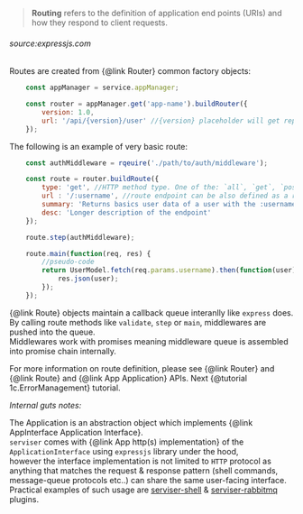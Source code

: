 
> **Routing** refers to the definition of application end points (URIs) and how they respond to client requests.
###### *source:expressjs.com*

Routes are created from {@link Router} common factory objects:  

```javascript
    const appManager = service.appManager;

    const router = appManager.get('app-name').buildRouter({
        version: 1.0,
        url: '/api/{version}/user' //{version} placeholder will get replaced by the actual router version
    });
```

The following is an example of very basic route:  

```javascript
    const authMiddleware = rqeuire('./path/to/auth/middleware');

    const route = router.buildRoute({
        type: 'get', //HTTP method type. One of the: `all`, `get`, `post`, `put`, `head`, `connect`, `options`, `delete`
        url : '/:username', //route endpoint can be also defined as a regular expression
        summary: 'Returns basics user data of a user with the :username',
        desc: 'Longer description of the endpoint'
    });

    route.step(authMiddleware);

    route.main(function(req, res) {
        //pseudo-code
        return UserModel.fetch(req.params.username).then(function(user) {
            res.json(user);
        });
    });
```

{@link Route} objects maintain a callback queue interanlly like `express` does.  
By calling route methods like `validate`, `step`  or `main`, middlewares are pushed into the queue.  
Middlewares work with promises meaning middleware queue is assembled into promise chain internally.


For more information on route definition, please see {@link Router} and {@link Route} and {@link App Application} APIs.
Next {@tutorial 1c.ErrorManagement} tutorial.

*Internal guts notes:*  

The Application is an abstraction object which implements {@link AppInterface Application Interface}.  
`serviser` comes with {@link App http(s) implementation} of the `ApplicationInterface` using `expressjs` library under the hood,  
however the interface implementation is not limited to `HTTP` protocol as anything that matches the request & response pattern (shell commands, message-queue protocols etc..) can share the same user-facing interface. 
Practical examples of such usage are [serviser-shell](https://github.com/lucid-services/serviser-shell) & [serviser-rabbitmq](https://github.com/lucid-services/serviser-rabbitmq) plugins.
